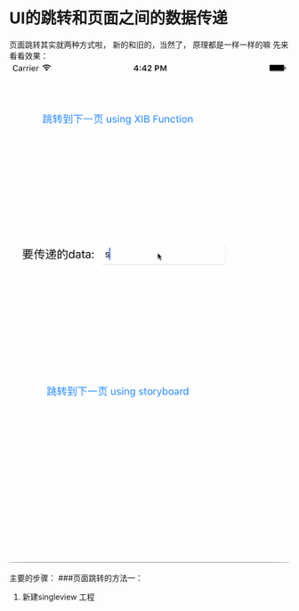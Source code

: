 # UI的跳转和页面之间的数据传递

页面跳转其实就两种方式啦， 新的和旧的，当然了， 原理都是一样一样的嘛
先来看看效果：
            ![](页面跳转和数据传递.gif)
            

主要的步骤：
###页面跳转的方法一：
1. 新建singleview 工程